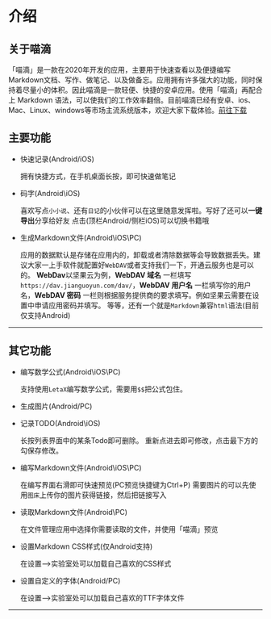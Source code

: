 # 介绍

## 关于喵滴

「喵滴」是一款在2020年开发的应用，主要用于快速查看以及便捷编写Markdown文档、写作、做笔记、以及做备忘。应用拥有许多强大的功能，同时保持着尽量小的体积。因此喵滴是一款轻便、快捷的安卓应用。使用「喵滴」再配合上 Markdown 语法，可以使我们的工作效率翻倍。目前喵滴已经有安卓、ios、Mac、Linux、windows等市场主流系统版本，欢迎大家下载体验。[前往下载](/download.html)

## 主要功能

* 快速记录(Android/iOS)
	
	拥有快捷方式，在手机桌面长按，即可快速做笔记
	
* 码字(Android\iOS)
	
	喜欢写点`小小说`、还有`日记`的小伙伴可以在这里随意发挥啦。写好了还可以**一键导出**分享给好友
点击(顶栏Android/侧栏iOS)可以切换书籍哦
	
* 生成Markdown文件(Android\iOS\PC)
	
	应用的数据默认是存储在应用内的，卸载或者清除数据等会导致数据丢失。建议大家一上手软件就配置好`WebDAV`或者支持我们一下，开通云服务也是可以的。
	**WebDav**以坚果云为例，**WebDAV 域名** 一栏填写 `https://dav.jianguoyun.com/dav/`，**WebDAV 用户名** 一栏填写你的用户名，**WebDAV 密码** 一栏则根据服务提供商的要求填写。例如坚果云需要在设置中申请应用密码并填写。
	等等，还有一个就是`Markdown`兼容`html`语法(目前仅支持Android)
---

## 其它功能

* 编写数学公式(Android\iOS\PC)
	
	支持使用`LetaX`编写数学公式，需要用`$$`把公式包住。
	
* 生成图片(Android/PC)

* 记录TODO(Android\iOS)
	
	长按列表界面中的某条Todo即可删除。
重新点进去即可修改，点击最下方的勾保存修改。
	
* 编写Markdown文件(Android\iOS\PC)
	
	在编写界面右滑即可快速预览(PC预览快捷键为Ctrl+P)
需要图片的可以先使用`图床`上传你的图片获得链接，然后把链接写入
	
* 读取Markdown文件(Android\PC)
	
	在文件管理应用中选择你需要读取的文件，并使用「喵滴」预览
	
* 设置Markdown CSS样式(仅Android支持)
	
	在设置—>实验室处可以加载自己喜欢的CSS样式
	
* 设置自定义的字体(Android/PC)
	
	在设置—>实验室处可以加载自己喜欢的TTF字体文件

---
